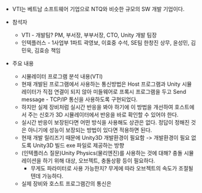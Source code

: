 
- VTI는 베트남 소프트웨어 기업으로 NTQ와 비슷한 규모의 SW 개발 기업이다.

- 참석자
	- VTI - 개발팀? PM, 부서장, 부부서장, CTO, Unity 개발 팀장
	- 인텍플러스 - 1사업부 1파트 곽영보, 이효중 수석, SE팀 한창진 상무, 윤성민, 김민욱, 김효승 책임

- 주요 내용
	- 시뮬레이터 프로그램 분석 내용(VTI)
	- 현재 개발된 프로그램에서 사용하는 통신방법은 Host 프로그램과 Unity 시뮬레이터가 직접 연결이 되지 않아 미들웨어로 프록시 프로그램을 두고 Send message - TCP/IP 통신을 사용하도록 구현되었다.
	- 하지만 실제 장비처럼 실시간 반응을 봐야 하기에 이 방법을 개선하여 호스트에서 주는 신호가 3D 시뮬레이터에서 반응을 바로 확인할 수 있어야 한다.
	- 실시간 반응이 보장된다면 어떤 방식을 사용해도 상관은 없다. 정답이 정해진 것은 아니기에 성능이 보장되는 방법이 있다면 적용하면 된다.
	- 현재 개발 릴리즈기 때문에 Unity3D 개발환경이 필요함
	  -> 개발환경이 필요 없도록 Unity3D 빌드 exe 파일로 제공하는 방향
	- (인텍플러스 질문)Unity Physics(물리엔진)를 사용하는 것에 대해? 충돌 시뮬레이션을 하기 위해 대상, 오브젝트, 충돌상황 등이 필요하다.
		- 무게도 파라미터로 사용 가능한지? 무게에 따라 오브젝트의 속도가 조절될텐데 가능하다.
	- 실제 장비와 호스트 프로그램간의 통신은 
